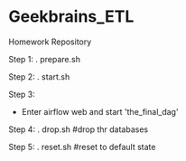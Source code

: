 # Geekbrains_ETL
Homework Repository

Step 1:
. prepare.sh

Step 2:
. start.sh

Step 3:
- Enter airflow web and start 'the_final_dag'

Step 4:
. drop.sh #drop thr databases

Step 5:
. reset.sh #reset to default state
